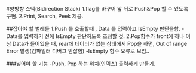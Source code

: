 #양방향 스택(Bidirection Stack)
1.flag를 바꾸어 앞 뒤로 Push&Pop 할 수 있도록 구현.
2.Print, Search, Peek 제공.

##잡아야 할 벌레들
1.Push 를 호출할때 , Data 를 입력하고 IsEmpty 판단을함.
 -Data를 입력하기 전에 IsEmpty 판단하도록 조정할 것.
2.Pop함수가 front에 하나 이상 Data가 들어있을 때, rear에 데이터가 없는
상태에서 Pop을 하면, Out of range Error 발생(컴파일러 디버그 안잡힘)
-IsEmpty 함수 오류로 보임.. 

###넣어야 할 기능
-Push, Pop 하는 위치(인덱스) 출력하게 만들기.
